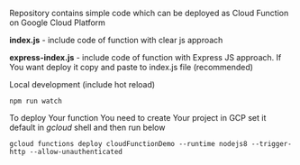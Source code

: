 Repository contains simple code which can be deployed as Cloud Function on Google Cloud Platform

**index.js** - include code of function with clear js approach 

**express-index.js** - include code of function with Express JS approach. If You want deploy it copy and paste to index.js file (recommended)

Local development (include hot reload)

`npm run watch` 

To deploy Your function You need to create Your project in GCP set it default in _gcloud_ shell and then run below

`gcloud functions deploy cloudFunctionDemo --runtime nodejs8 --trigger-http --allow-unauthenticated`